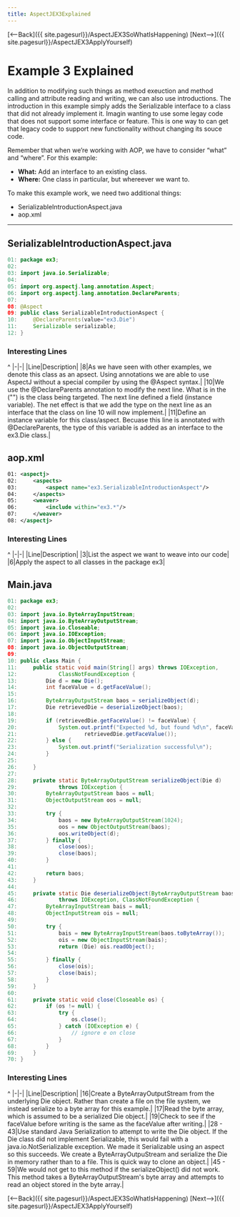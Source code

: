```yaml
---
title: AspectJEX3Explained
---
```

[<--Back]({{ site.pagesurl}}/AspectJEX3SoWhatIsHappening) [Next-->]({{ site.pagesurl}}/AspectJEX3ApplyYourself)

# Example 3 Explained
In addition to modifying such things as method exeuction and method calling and attribute reading and writing, we can also use introductions. The introduction in this example simply adds the Serializable interface to a class that did not already implement it. Imagin wanting to use some legay code that does not support some interface or feature. This is one way to can get that legacy code to support new functionality without changing its souce code.

Remember that when we’re working with AOP, we have to consider “what” and “where”.  For this example:
* **What:** Add an interface to an existing class.
* **Where:** One class in particular, but whereever we want to.

To make this example work, we need two additional things:
* SerializableIntroductionAspect.java
* aop.xml

----
## SerializableIntroductionAspect.java
```java
01: package ex3;
02: 
03: import java.io.Serializable;
04: 
05: import org.aspectj.lang.annotation.Aspect;
06: import org.aspectj.lang.annotation.DeclareParents;
07: 
08: @Aspect
09: public class SerializableIntroductionAspect {
10:     @DeclareParents(value="ex3.Die")
11:     Serializable serializable;
12: }
```
### Interesting Lines
^
|-|-|
|Line|Description|
|8|As we have seen with other examples, we denote this class as an apsect. Using annotations we are able to use AspectJ without a special compiler by using the @Aspect syntax.|
|10|We use the @DeclareParents annotation to modify the next line. What is in the ("") is the class being targeted. The next line defined a field (instance variable). The net effect is that we add the type on the next line as an interface that the class on line 10 will now implement.|
|11|Define an instance variable for this class/aspect. Becuase this line is annotated with @DeclareParents, the type of this variable is added as an interface to the ex3.Die class.|

## aop.xml
```xml
01: <aspectj>
02: 	<aspects>
03: 		<aspect name="ex3.SerializableIntroductionAspect"/>
04: 	</aspects>
05: 	<weaver>
06: 		<include within="ex3.*"/>
07: 	</weaver>
08: </aspectj>
```

### Interesting Lines
^
|-|-|
|Line|Description|
|3|List the aspect we want to weave into our code|
|6|Apply the aspect to all classes in the package ex3|

## Main.java
```java
01: package ex3;
02: 
03: import java.io.ByteArrayInputStream;
04: import java.io.ByteArrayOutputStream;
05: import java.io.Closeable;
06: import java.io.IOException;
07: import java.io.ObjectInputStream;
08: import java.io.ObjectOutputStream;
09: 
10: public class Main {
11:     public static void main(String[] args) throws IOException,
12:             ClassNotFoundException {
13:         Die d = new Die();
14:         int faceValue = d.getFaceValue();
15: 
16:         ByteArrayOutputStream baos = serializeObject(d);
17:         Die retrievedDie = deserializeObject(baos);
18: 
19:         if (retrievedDie.getFaceValue() != faceValue) {
20:             System.out.printf("Expected %d, but found %d\n", faceValue,
21:                     retrievedDie.getFaceValue());
22:         } else {
23:             System.out.printf("Serialization successful\n");
24:         }
25: 
26:     }
27: 
28:     private static ByteArrayOutputStream serializeObject(Die d)
29:             throws IOException {
30:         ByteArrayOutputStream baos = null;
31:         ObjectOutputStream oos = null;
32: 
33:         try {
34:             baos = new ByteArrayOutputStream(1024);
35:             oos = new ObjectOutputStream(baos);
36:             oos.writeObject(d);
37:         } finally {
38:             close(oos);
39:             close(baos);
40:         }
41: 
42:         return baos;
43:     }
44: 
45:     private static Die deserializeObject(ByteArrayOutputStream baos)
46:             throws IOException, ClassNotFoundException {
47:         ByteArrayInputStream bais = null;
48:         ObjectInputStream ois = null;
49: 
50:         try {
51:             bais = new ByteArrayInputStream(baos.toByteArray());
52:             ois = new ObjectInputStream(bais);
53:             return (Die) ois.readObject();
54: 
55:         } finally {
56:             close(ois);
57:             close(bais);
58:         }
59:     }
60: 
61:     private static void close(Closeable os) {
62:         if (os != null) {
63:             try {
64:                 os.close();
65:             } catch (IOException e) {
66:                 // ignore e on close
67:             }
68:         }
69:     }
70: }
```

### Interesting Lines
^
|-|-|
|Line|Description|
|16|Create a ByteArrayOutputStream from the underlying Die object. Rather than create a file on the file system, we instead serialize to a byte array for this example.|
|17|Read the byte array, which is assumed to be a serialized Die object.|
|19|Check to see if the faceValue before writing is the same as the faceValue after writing.|
|28 - 43|Use standard Java Serialization to attempt to write the Die object. If the Die class did not implement Serializable, this would fail with a java.io.NotSerializable exception. We made it Serializable using an aspect so this succeeds. We create a ByteArrayOutpuStream and serialize the Die in memory rather than to a file. This is quick way to clone an object.|
|45 - 59|We would not get to this method if the serializeObject() did not work. This method takes a ByteArrayOutputStream's byte array and attempts to read an object stored in the byte array.|

[<--Back]({{ site.pagesurl}}/AspectJEX3SoWhatIsHappening) [Next-->]({{ site.pagesurl}}/AspectJEX3ApplyYourself)
